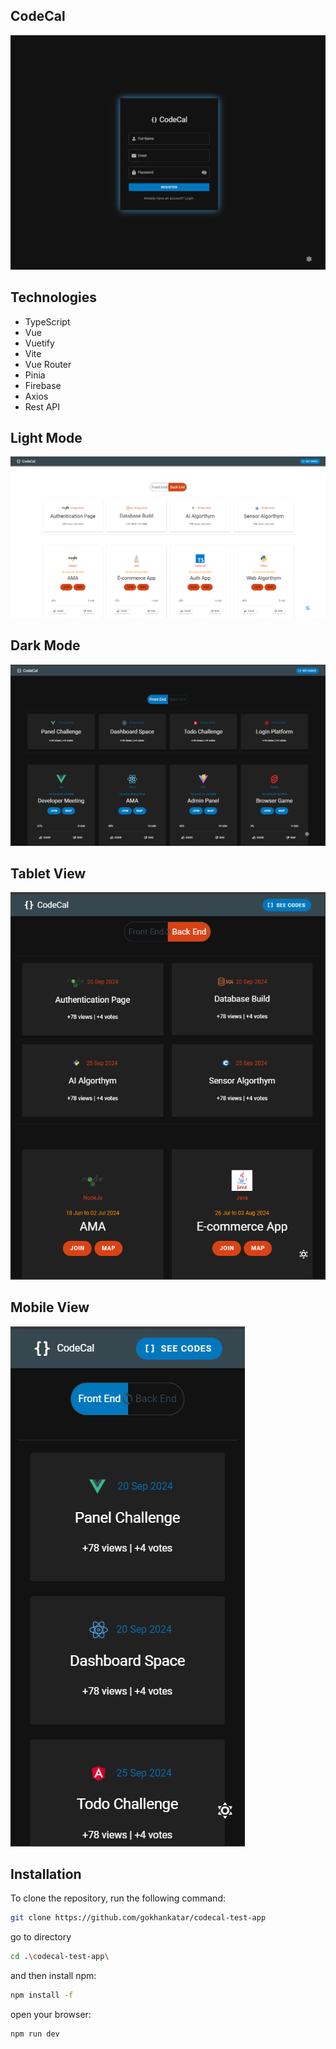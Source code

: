 ## CodeCal
<img src="src/screenshots/general.png" />

## Technologies

- TypeScript
- Vue
- Vuetify
- Vite
- Vue Router
- Pinia
- Firebase
- Axios
- Rest API

## Light Mode
<img src="src/screenshots/light-mode.png" />

## Dark Mode
<img src="src/screenshots/dark-mode.png" />

## Tablet View 
<img src="src/screenshots/tablet-view.png" />

## Mobile View 
<img src="src/screenshots/mobile-view.png" />

## Installation

To clone the repository, run the following command:

```sh
git clone https://github.com/gokhankatar/codecal-test-app

``` 
go to directory

```sh
cd .\codecal-test-app\

``` 
and then install npm:

```sh
npm install -f

``` 
open your browser:

```sh
npm run dev


